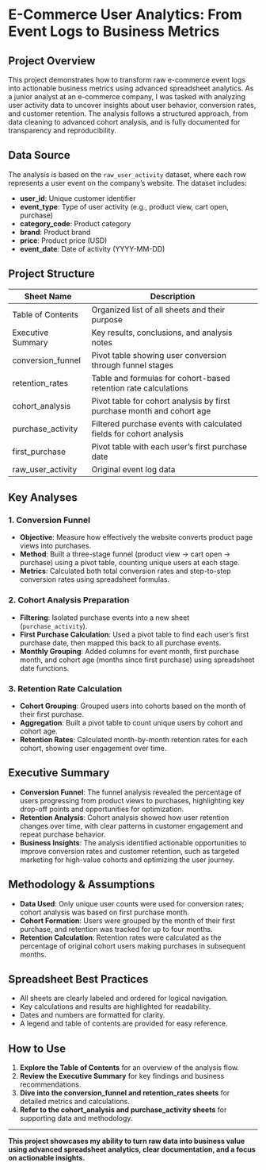 # E-Commerce User Analytics: From Event Logs to Business Metrics

## Project Overview

This project demonstrates how to transform raw e-commerce event logs into actionable business metrics using advanced spreadsheet analytics. As a junior analyst at an e-commerce company, I was tasked with analyzing user activity data to uncover insights about user behavior, conversion rates, and customer retention. The analysis follows a structured approach, from data cleaning to advanced cohort analysis, and is fully documented for transparency and reproducibility.

## Data Source

The analysis is based on the `raw_user_activity` dataset, where each row represents a user event on the company’s website. The dataset includes:

- **user_id**: Unique customer identifier  
- **event_type**: Type of user activity (e.g., product view, cart open, purchase)  
- **category_code**: Product category  
- **brand**: Product brand  
- **price**: Product price (USD)  
- **event_date**: Date of activity (YYYY-MM-DD)  

## Project Structure

| Sheet Name           | Description                                                                 |
|----------------------|-----------------------------------------------------------------------------|
| Table of Contents    | Organized list of all sheets and their purpose                               |
| Executive Summary    | Key results, conclusions, and analysis notes                                 |
| conversion_funnel    | Pivot table showing user conversion through funnel stages                    |
| retention_rates      | Table and formulas for cohort-based retention rate calculations              |
| cohort_analysis      | Pivot table for cohort analysis by first purchase month and cohort age       |
| purchase_activity    | Filtered purchase events with calculated fields for cohort analysis          |
| first_purchase       | Pivot table with each user’s first purchase date                             |
| raw_user_activity    | Original event log data                                                      |

## Key Analyses

### 1. Conversion Funnel

- **Objective**: Measure how effectively the website converts product page views into purchases.
- **Method**: Built a three-stage funnel (product view → cart open → purchase) using a pivot table, counting unique users at each stage.
- **Metrics**: Calculated both total conversion rates and step-to-step conversion rates using spreadsheet formulas.

### 2. Cohort Analysis Preparation

- **Filtering**: Isolated purchase events into a new sheet (`purchase_activity`).
- **First Purchase Calculation**: Used a pivot table to find each user’s first purchase date, then mapped this back to all purchase events.
- **Monthly Grouping**: Added columns for event month, first purchase month, and cohort age (months since first purchase) using spreadsheet date functions.

### 3. Retention Rate Calculation

- **Cohort Grouping**: Grouped users into cohorts based on the month of their first purchase.
- **Aggregation**: Built a pivot table to count unique users by cohort and cohort age.
- **Retention Rates**: Calculated month-by-month retention rates for each cohort, showing user engagement over time.

## Executive Summary

- **Conversion Funnel**: The funnel analysis revealed the percentage of users progressing from product views to purchases, highlighting key drop-off points and opportunities for optimization.
- **Retention Analysis**: Cohort analysis showed how user retention changes over time, with clear patterns in customer engagement and repeat purchase behavior.
- **Business Insights**: The analysis identified actionable opportunities to improve conversion rates and customer retention, such as targeted marketing for high-value cohorts and optimizing the user journey.

## Methodology & Assumptions

- **Data Used**: Only unique user counts were used for conversion rates; cohort analysis was based on first purchase month.
- **Cohort Formation**: Users were grouped by the month of their first purchase, and retention was tracked for up to four months.
- **Retention Calculation**: Retention rates were calculated as the percentage of original cohort users making purchases in subsequent months.

## Spreadsheet Best Practices

- All sheets are clearly labeled and ordered for logical navigation.
- Key calculations and results are highlighted for readability.
- Dates and numbers are formatted for clarity.
- A legend and table of contents are provided for easy reference.

## How to Use

1. **Explore the Table of Contents** for an overview of the analysis flow.
2. **Review the Executive Summary** for key findings and business recommendations.
3. **Dive into the conversion_funnel and retention_rates sheets** for detailed metrics and calculations.
4. **Refer to the cohort_analysis and purchase_activity sheets** for supporting data and methodology.

---

**This project showcases my ability to turn raw data into business value using advanced spreadsheet analytics, clear documentation, and a focus on actionable insights.**
